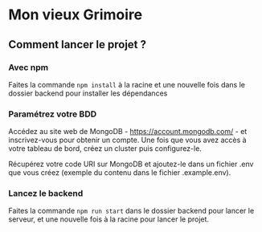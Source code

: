 # Mon vieux Grimoire


## Comment lancer le projet ? 

### Avec npm

Faites la commande `npm install` à la racine et une nouvelle fois dans le dossier backend pour installer les dépendances

### Paramétrez votre BDD

Accédez au site web de MongoDB - https://account.mongodb.com/ - et inscrivez-vous pour obtenir un compte. Une fois que vous avez accès à votre tableau de bord, créez un cluster puis configurez-le.

Récupérez votre code URI sur MongoDB et ajoutez-le dans un fichier .env que vous créez (exemple du contenu dans le fichier .example.env).

### Lancez le backend

 Faites la commande `npm run start` dans le dossier backend pour lancer le serveur, et une nouvelle fois à la racine pour lancer le projet. 
